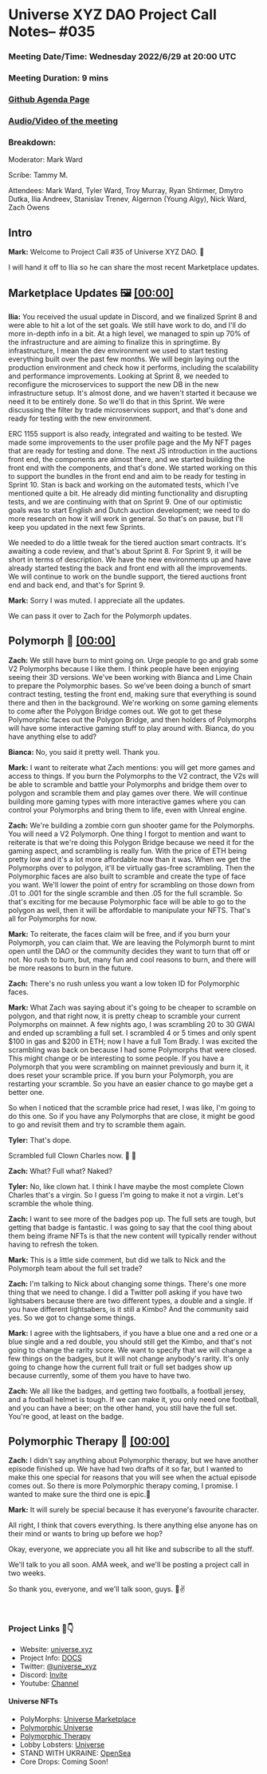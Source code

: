 # Universe XYZ DAO Project Call Notes– #035

### Meeting Date/Time: Wednesday 2022/6/29 at 20:00 UTC

### Meeting Duration: 9 mins

### [Github Agenda Page](https://github.com/UniverseXYZ/xyzDAO-PM/issues/59)

### [Audio/Video of the meeting](https://youtu.be/UjTJ0ALWXX8)

### Breakdown:

Moderator: Mark Ward

Scribe: Tammy M.

Attendees: Mark Ward, Tyler Ward, Troy Murray, Ryan Shtirmer, Dmytro Dutka, Ilia Andreev, Stanislav Trenev, Algernon (Young Algy), Nick Ward, Zach Owens

## Intro

**Mark:** Welcome to Project Call #35 of Universe XYZ DAO. 👋 

I will hand it off to Ilia so he can share the most recent Marketplace updates.

## Marketplace Updates 🖼 [[00:00]]()

**Ilia:** You received the usual update in Discord, and we finalized Sprint 8 and were able to hit a lot of the set goals. We still have work to do, and I'll do more in-depth info in a bit. At a high level, we managed to spin up 70% of the infrastructure and are aiming to finalize this in springtime. By infrastructure, I mean the dev environment we used to start testing everything built over the past few months. We will begin laying out the production environment and check how it performs, including the scalability and performance improvements. Looking at Sprint 8, we needed to reconfigure the microservices to support the new DB in the new infrastructure setup. It's almost done, and we haven't started it because we need it to be entirely done. So we'll do that in this Sprint. We were discussing the filter by trade microservices support, and that's done and ready for testing with the new environment.

ERC 1155 support is also ready, integrated and waiting to be tested. We made some improvements to the user profile page and the My NFT pages that are ready for testing and done. The next JS introduction in the auctions front end, the components are almost there, and we started building the front end with the components, and that's done. We started working on this to support the bundles in the front end and aim to be ready for testing in Sprint 10. Stan is back and working on the automated tests, which I've mentioned quite a bit. He already did minting functionality and disrupting tests, and we are continuing with that on Sprint 9. One of our optimistic goals was to start English and Dutch auction development; we need to do more research on how it will work in general. So that's on pause, but I'll keep you updated in the next few Sprints.

We needed to do a little tweak for the tiered auction smart contracts. It's awaiting a code review, and that's about Sprint 8. For Sprint 9, it will be short in terms of description. We have the new environments up and have already started testing the back and front end with all the improvements. We will continue to work on the bundle support, the tiered auctions front end and back end, and that's for Sprint 9. 

**Mark:** Sorry I was muted. I appreciate all the updates.

We can pass it over to Zach for the Polymorph updates.

## Polymorph 🤡 [[00:00]]() 

**Zach:** We still have burn to mint going on. Urge people to go and grab some V2 Polymorphs because I like them. I think people have been enjoying seeing their 3D versions. We've been working with Bianca and Lime Chain to prepare the Polymorphic bases. So we've been doing a bunch of smart contract testing, testing the front end, making sure that everything is sound there and then in the background. We're working on some gaming elements to come after the Polygon Bridge comes out. We got to get these Polymorphic faces out the Polygon Bridge, and then holders of Polymorphs will have some interactive gaming stuff to play around with. Bianca, do you have anything else to add?

**Bianca:** No, you said it pretty well. Thank you.

**Mark:** I want to reiterate what Zach mentions: you will get more games and access to things. If you burn the Polymorphs to the V2 contract, the V2s will be able to scramble and battle your Polymorphs and bridge them over to polygon and scramble them and play games over there. We will continue building more gaming types with more interactive games where you can control your Polymorphs and bring them to life, even with Unreal engine. 

**Zach:** We're building a zombie corn gun shooter game for the Polymorphs. You will need a V2 Polymorph. One thing I forgot to mention and want to reiterate is that we're doing this Polygon Bridge because we need it for the gaming aspect, and scrambling is really fun. With the price of ETH being pretty low and it's a lot more affordable now than it was. When we get the Polymorphs over to polygon, it'll be virtually gas-free scrambling. Then the Polymorphic faces are also built to scramble and create the type of face you want. We'll lower the point of entry for scrambling on those down from .01 to .001 for the single scramble and then .05 for the full scramble. So that's exciting for me because Polymorphic face will be able to go to the polygon as well, then it will be affordable to manipulate your NFTS. That's all for Polymorphs for now.

**Mark:** To reiterate, the faces claim will be free, and if you burn your Polymorph, you can claim that. We are leaving the Polymorph burnt to mint open until the DAO or the community decides they want to turn that off or not. No rush to burn, but, many fun and cool reasons to burn, and there will be more reasons to burn in the future.

**Zach:** There's no rush unless you want a low token ID for Polymorphic faces.

**Mark:** What Zach was saying about it's going to be cheaper to scramble on polygon, and that right now, it is pretty cheap to scramble your current Polymorphs on mainnet. A few nights ago, I was scrambling 20 to 30 GWAI and ended up scrambling a full set. I scrambled 4 or 5 times and only spent $100 in gas and $200 in ETH; now I have a full Tom Brady. I was excited the scrambling was back on because I had some Polymorphs that were closed. This might change or be interesting to some people. If you have a Polymorph that you were scrambling on mainnet previously and burn it, it does reset your scramble price. If you burn your Polymorph, you are restarting your scramble. So you have an easier chance to go maybe get a better one.

So when I noticed that the scramble price had reset, I was like, I'm going to do this one. So if you have any Polymorphs that are close, it might be good to go and revisit them and try to scramble them again.

**Tyler:** That's dope.

Scrambled full Clown Charles now. 🤡 🔀 

**Zach:** What? Full what? Naked? 

**Tyler:** No, like clown hat. I think I have maybe the most complete Clown Charles that's a virgin. So I guess I'm going to make it not a virgin. Let's scramble the whole thing.

**Zach:** I want to see more of the badges pop up. The full sets are tough, but getting that badge is fantastic. I was going to say that the cool thing about them being iframe NFTs is that the new content will typically render without having to refresh the token.

**Mark:** This is a little side comment, but did we talk to Nick and the Polymorph team about the full set trade?

**Zach:** I'm talking to Nick about changing some things. There's one more thing that we need to change. I did a Twitter poll asking if you have two lightsabers because there are two different types, a double and a single. If you have different lightsabers, is it still a Kimbo? And the community said yes. So we got to change some things.

**Mark:** I agree with the lightsabers, if you have a blue one and a red one or a blue single and a red double, you should still get the Kimbo, and that's not going to change the rarity score. We want to specify that we will change a few things on the badges, but it will not change anybody's rarity. It's only going to change how the current full trait or full set badges show up because currently, some of them you have to have two. 

**Zach:** We all like the badges, and getting two footballs, a football jersey, and a football helmet is tough. If we can make it, you only need one football, and you can have a beer; on the other hand, you still have the full set. You're good, at least on the badge. 

## Polymorphic Therapy 🧘 [[00:00]]()

**Zach:** I didn't say anything about Polymorphic therapy, but we have another episode finished up. We have had two drafts of it so far, but I wanted to make this one special for reasons that you will see when the actual episode comes out. So there is more Polymorphic therapy coming, I promise. I wanted to make sure the third one is epic.🫡

**Mark:** It will surely be special because it has everyone's favourite character.

All right, I think that covers everything. Is there anything else anyone has on their mind or wants to bring up before we hop?

Okay, everyone, we appreciate you all hit like and subscribe to all the stuff. 

We'll talk to you all soon. AMA week, and we'll be posting a project call in two weeks. 

So thank you, everyone, and we'll talk soon, guys. 💙✌️


<br>

### Project Links 🔗👇

* Website: [universe.xyz](https://universe.xyz)
* Project Info: [DOCS](https://docs.universe.xyz/)
* Twitter: [@universe_xyz](https://twitter.com/universe_xyz)
* Discord: [Invite](https://discord.gg/QnkfAG6X52)
* Youtube: [Channel](https://www.youtube.com/channel/UCWt00md9T2b4iTsHWp_Fapw)

#### Universe NFTs
* PolyMorphs: [Universe Marketplace](https://universe.xyz/collection/0x1cbb182322aee8ce9f4f1f98d7460173ee30af1f)
* [Polymorphic Universe](https://polymorphs.universe.xyz/)
* [Polymorphic Therapy](https://www.youtube.com/playlist?list=PLEzjGlBjDUouyywVq5dpuEHmJfyu8Ny_E)
* Lobby Lobsters: [Universe](https://universe.xyz/collection/0xc0cb81c1f89ab0873653f67eea42652f13cd8416)
* STAND WITH UKRAINE: [OpenSea](https://opensea.io/collection/standwithukrainedrop)
* Core Drops: Coming Soon!
